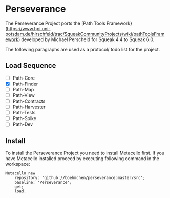 # Perseverance

The Perseverance Project ports the [Path Tools Framework}(https://www.hpi.uni-potsdam.de/hirschfeld/trac/SqueakCommunityProjects/wiki/pathToolsFramework) developed by Michael Perscheid for Squeak 4.4 to Squeak 6.0. 

The following paragraphs are used as a protocol/ todo list for the project.

## Load Sequence

- [ ] Path-Core
- [X] Path-Finder
- [ ] Path-Map
- [ ] Path-View
- [ ] Path-Contracts
- [ ] Path-Harvester
- [ ] Path-Tests
- [ ] Path-Spike
- [ ] Path-Dev

## Install

To install the Perseverance Project you need to install Metacello first. If you have Metacello installed proceed by executing following command 
in the workspace:

```smalltalk
Metacello new
	repository: 'github://boehmchen/perseverance:master/src';
	baseline: 'Perseverance';
	get;
	load.
```

